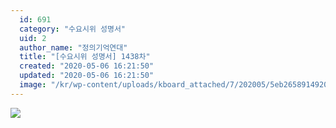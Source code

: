 ```yaml
---
  id: 691
  category: "수요시위 성명서"
  uid: 2
  author_name: "정의기억연대"
  title: "[수요시위 성명서] 1438차"
  created: "2020-05-06 16:21:50"
  updated: "2020-05-06 16:21:50"
  image: "/kr/wp-content/uploads/kboard_attached/7/202005/5eb26589149206528664.jpg"
---
```

![](/kr/wp-content/uploads/kboard_attached/7/202005/5eb26589149206528664.jpg)